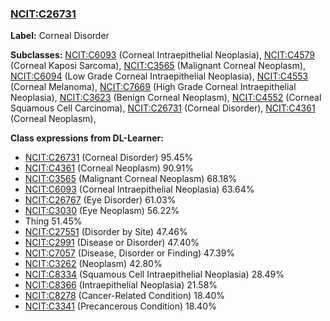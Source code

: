 
### [NCIT:C26731](http://purl.obolibrary.org/obo/NCIT_C26731)
**Label:** Corneal Disorder

**Subclasses:** [NCIT:C6093](http://purl.obolibrary.org/obo/NCIT_C6093) (Corneal Intraepithelial Neoplasia), [NCIT:C4579](http://purl.obolibrary.org/obo/NCIT_C4579) (Corneal Kaposi Sarcoma), [NCIT:C3565](http://purl.obolibrary.org/obo/NCIT_C3565) (Malignant Corneal Neoplasm), [NCIT:C6094](http://purl.obolibrary.org/obo/NCIT_C6094) (Low Grade Corneal Intraepithelial Neoplasia), [NCIT:C4553](http://purl.obolibrary.org/obo/NCIT_C4553) (Corneal Melanoma), [NCIT:C7669](http://purl.obolibrary.org/obo/NCIT_C7669) (High Grade Corneal Intraepithelial Neoplasia), [NCIT:C3623](http://purl.obolibrary.org/obo/NCIT_C3623) (Benign Corneal Neoplasm), [NCIT:C4552](http://purl.obolibrary.org/obo/NCIT_C4552) (Corneal Squamous Cell Carcinoma), [NCIT:C26731](http://purl.obolibrary.org/obo/NCIT_C26731) (Corneal Disorder), [NCIT:C4361](http://purl.obolibrary.org/obo/NCIT_C4361) (Corneal Neoplasm), 

**Class expressions from DL-Learner:**

- [NCIT:C26731](http://purl.obolibrary.org/obo/NCIT_C26731) (Corneal Disorder) 95.45%
- [NCIT:C4361](http://purl.obolibrary.org/obo/NCIT_C4361) (Corneal Neoplasm) 90.91%
- [NCIT:C3565](http://purl.obolibrary.org/obo/NCIT_C3565) (Malignant Corneal Neoplasm) 68.18%
- [NCIT:C6093](http://purl.obolibrary.org/obo/NCIT_C6093) (Corneal Intraepithelial Neoplasia) 63.64%
- [NCIT:C26767](http://purl.obolibrary.org/obo/NCIT_C26767) (Eye Disorder) 61.03%
- [NCIT:C3030](http://purl.obolibrary.org/obo/NCIT_C3030) (Eye Neoplasm) 56.22%
- Thing 51.45%
- [NCIT:C27551](http://purl.obolibrary.org/obo/NCIT_C27551) (Disorder by Site) 47.46%
- [NCIT:C2991](http://purl.obolibrary.org/obo/NCIT_C2991) (Disease or Disorder) 47.40%
- [NCIT:C7057](http://purl.obolibrary.org/obo/NCIT_C7057) (Disease, Disorder or Finding) 47.39%
- [NCIT:C3262](http://purl.obolibrary.org/obo/NCIT_C3262) (Neoplasm) 42.80%
- [NCIT:C8334](http://purl.obolibrary.org/obo/NCIT_C8334) (Squamous Cell Intraepithelial Neoplasia) 28.49%
- [NCIT:C8366](http://purl.obolibrary.org/obo/NCIT_C8366) (Intraepithelial Neoplasia) 21.58%
- [NCIT:C8278](http://purl.obolibrary.org/obo/NCIT_C8278) (Cancer-Related Condition) 18.40%
- [NCIT:C3341](http://purl.obolibrary.org/obo/NCIT_C3341) (Precancerous Condition) 18.40%


